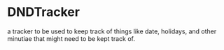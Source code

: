 # DNDTracker
a tracker to be used to keep track of things like date, holidays, and other minutiae that might need to be kept track of. 
